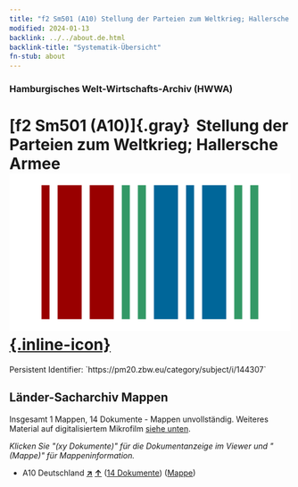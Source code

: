 ```yaml
---
title: "f2 Sm501 (A10) Stellung der Parteien zum Weltkrieg; Hallersche Armee"
modified: 2024-01-13
backlink: ../../about.de.html
backlink-title: "Systematik-Übersicht"
fn-stub: about
---
```


### Hamburgisches Welt-Wirtschafts-Archiv (HWWA)

# [f2 Sm501 (A10)]{.gray}&#8201; Stellung der Parteien zum Weltkrieg; Hallersche Armee &#160; [![Wikidata](/images/Wikidata-logo.svg "Wikidata"){.inline-icon}](http://www.wikidata.org/entity/Q104699331)

<div class="hint">Persistent Identifier: `https://pm20.zbw.eu/category/subject/i/144307`</div>







## Länder-Sacharchiv Mappen






Insgesamt 1 Mappen, 14 Dokumente - Mappen unvollständig. Weiteres Material auf digitalisiertem Mikrofilm [siehe unten](#filmsections).

_Klicken Sie "(xy Dokumente)" für die Dokumentanzeige im Viewer und "(Mappe)" für Mappeninformation._



- A10 Deutschland [**&nearr;**](../../../geo/i/126128/about.de.html "Deutschland (alle Mappen)") [**&uarr;**](../../../geo/about.de.html#A10 "Ländersystematik") (<a href="https://pm20.zbw.eu/iiifview/folder/sh/126128,144307" title="über: Deutschland : Stellung der Parteien zum Weltkrieg; Hallersche Armee" target="_blank">14 Dokumente</a>) ([Mappe](../../../../folder/sh/1261xx/126128/1443xx/144307/about.de.html))



<a id="filmsections" />













